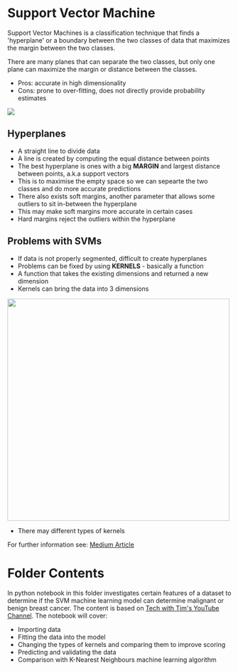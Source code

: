 # Support Vector Machine

Support Vector Machines is a classification technique that finds a 'hyperplane' or a boundary between the two classes of data that maximizes the margin between the two classes. 

There are many planes that can separate the two classes, but only one plane can maximize the margin or distance between the classes.

* Pros: accurate in high dimensionality
* Cons: prone to over-fitting, does not directly provide probability estimates

<img src = https://miro.medium.com/max/809/1*GPFxwsE4cqcPxul4GWGp1A.png>

## Hyperplanes

* A straight line to divide data
* A line is created by computing the equal distance between points
* The best hyperplane is ones with a big **MARGIN** and largest distance between points, a.k.a support vectors
* This is to maximise the empty space so we can sepearte the two classes and do more accurate predictions
* There also exists soft margins, another parameter that allows some outliers to sit in-between the hyperplane
* This may make soft margins more accurate in certain cases
* Hard margins reject the outliers within the hyperplane

## Problems with SVMs
* If data is not properly segmented, difficult to create hyperplanes
* Problems can be fixed by using **KERNELS** - basically a function
* A function that takes the existing dimensions and returned a new dimension
* Kernels can bring the data into 3 dimensions

<img src = https://miro.medium.com/max/1400/1*3t_Gn5yuirT6fSC-sbxKAA.png width=500>

* There may different types of kernels

For further information see: [Medium Article](https://medium.com/@zachary.bedell/support-vector-machines-explained-73f4ec363f13)

# Folder Contents

In python notebook in this folder investigates certain features of a dataset to determine if the SVM machine learning model can determine malignant or benign breast cancer. The content is based on [Tech with Tim's YouTube Channel](https://www.youtube.com/watch?v=45ryDIPHdGg). The notebook will cover:

* Importing data
* Fitting the data into the model
* Changing the types of kernels and comparing them to improve scoring
* Predicting and validating the data
* Comparison with K-Nearest Neighbours machine learning algorithm
